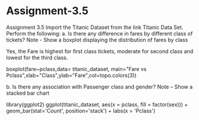 # Assignment-3.5
Assignment 3.5
Import the Titanic Dataset from the link Titanic Data Set.
Perform the following:
a. Is there any difference in fares by different class of tickets?
Note - Show a boxplot displaying the distribution of fares by class

Yes, the Fare is highest for first class tickets, moderate for second class and lowest for the third class.

boxplot(fare~pclass,data= titanic_dataset, main="Fare vs Pclass",xlab="Class",ylab="Fare",col=topo.colors(3))


b. Is there any association with Passenger class and gender?
Note – Show a stacked bar chart

library(ggplot2)
ggplot(titanic_dataset, aes(x = pclass, fill = factor(sex))) +
  geom_bar(stat='Count', position='stack') +
  labs(x = 'Pclass')
